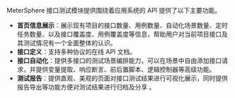 MeterSphere 接口测试模块提供围绕着应用系统的 API 提供了以下主要功能。

- **首页信息展示**：展示现有项目的接口数量、用例数量、自动化场景数量、定时任务数量、以及接口覆盖度、用例覆盖度等信息，帮助用户对当前项目接口及其测试情况有一个全面整体的认识。
- **接口定义**：支持多种协议的在线 API 文档。
- **接口自动化**：提供多接口的测试场景编排能力，可以在场景中自由添加接口请求，并提供变量提取、响应断言、前后置脚本、逻辑控制器等高级功能。
- **测试报告**：提供直观、美观的页面对接口测试结果进行可视化展示，同时提供报告导出等功能方便对测试结果进行归档及分享  。